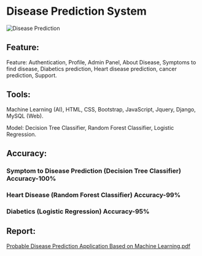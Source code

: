 # Disease Prediction System 
![Disease Prediction](https://github.com/abunaiim25/Disease-prediction-system/assets/75266387/a45d8adb-8355-459e-97c5-3672842ca295)

## Feature: 
Feature: Authentication, Profile, Admin Panel, About Disease, Symptoms to find disease,
Diabetics prediction, Heart disease prediction, cancer prediction, Support.

## Tools:
Machine Learning (AI), HTML, CSS, Bootstrap, JavaScript, Jquery, Django, MySQL (Web).

Model: Decision Tree Classifier, Random Forest Classifier, Logistic Regression.

## Accuracy:
### Symptom to Disease Prediction	(Decision Tree Classifier)	Accuracy-100%
### Heart Disease	(Random Forest Classifier)	Accuracy-99%
### Diabetics	(Logistic Regression)	Accuracy-95%

## Report:
[Probable Disease Prediction Application Based on Machine Learning.pdf](https://github.com/user-attachments/files/16145795/Probable.Disease.Prediction.Application.Based.on.Machine.Learning.pdf)



